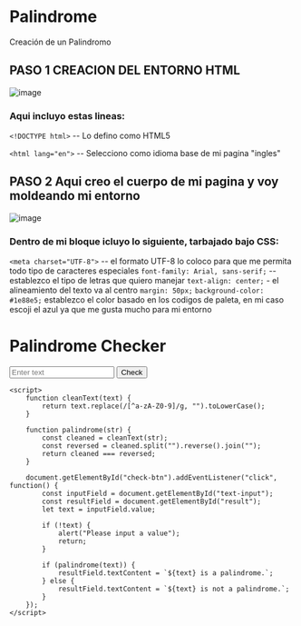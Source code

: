 # Palindrome
Creación de un Palindromo

## PASO 1 CREACION DEL ENTORNO HTML
![image](https://github.com/user-attachments/assets/d306dc3a-dae1-49a4-970a-8356306e4a4e)


### Aqui incluyo estas lineas:

```<!DOCTYPE html>```  -- Lo defino como HTML5

```<html lang="en">``` -- Selecciono como idioma base de mi pagina "ingles"

## PASO 2 Aqui creo el cuerpo de mi pagina y voy moldeando mi entorno
![image](https://github.com/user-attachments/assets/695fb6ac-36a7-4628-9f88-f3f548ee0a30)

### Dentro de mi bloque <head> icluyo lo siguiente, tarbajado bajo CSS:
```<meta charset="UTF-8">```  -- el formato UTF-8 lo coloco para que me permita todo tipo de caracteres especiales
```font-family: Arial, sans-serif;``` -- establezco el tipo de letras que quiero manejar
```text-align: center;``` - el alineamiento del texto va al centro
```margin: 50px;``` 
```background-color: #1e88e5;``` establezco el color basado en los codigos de paleta, en mi caso escoji el azul ya que me gusta mucho para mi entorno



       
 
</head>
<body>
    <div id="container">
        <h1>Palindrome Checker</h1>
        <input type="text" id="text-input" placeholder="Enter text">
        <button id="check-btn">Check</button>
        <p id="result"></p>
    </div>

    <script>
        function cleanText(text) {
            return text.replace(/[^a-zA-Z0-9]/g, "").toLowerCase();
        }

        function palindrome(str) {
            const cleaned = cleanText(str);
            const reversed = cleaned.split("").reverse().join("");
            return cleaned === reversed;
        }

        document.getElementById("check-btn").addEventListener("click", function() {
            const inputField = document.getElementById("text-input");
            const resultField = document.getElementById("result");
            let text = inputField.value;

            if (!text) {
                alert("Please input a value");
                return;
            }

            if (palindrome(text)) {
                resultField.textContent = `${text} is a palindrome.`;
            } else {
                resultField.textContent = `${text} is not a palindrome.`;
            }
        });
    </script>
</body>
</html>
